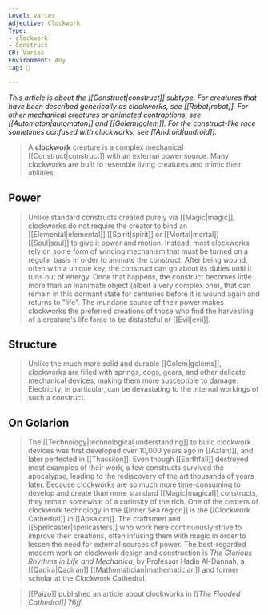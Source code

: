 ```yaml
---
Level: Varies
Adjective: Clockwork
Type:
- clockwork
- Construct
CR: Varies
Environment: Any
tag: 👹

---
```


*This article is about the [[Construct|construct]] subtype. For creatures that have been described generically as clockworks, see [[Robot|robot]]. For other mechanical creatures or animated contraptions, see [[Automaton|automaton]] and [[Golem|golem]]. For the construct-like race sometimes confused with clockworks, see [[Android|android]].*
> A **clockwork** creature is a complex mechanical [[Construct|construct]] with an external power source. Many clockworks are built to resemble living creatures and mimic their abilities.



## Power

> Unlike standard constructs created purely via [[Magic|magic]], clockworks do not require the creator to bind an [[Elemental|elemental]] [[Spirit|spirit]] or [[Mortal|mortal]] [[Soul|soul]] to give it power and motion. Instead, most clockworks rely on some form of winding mechanism that must be turned on a regular basis in order to animate the construct. After being wound, often with a unique key, the construct can go about its duties until it runs out of energy. Once that happens, the construct becomes little more than an inanimate object (albeit a very complex one), that can remain in this dormant state for centuries before it is wound again and returns to "life". The mundane source of their power makes clockworks the preferred creations of those who find the harvesting of a creature's life force to be distasteful or [[Evil|evil]].


## Structure

> Unlike the much more solid and durable [[Golem|golems]], clockworks are filled with springs, cogs, gears, and other delicate mechanical devices, making them more susceptible to damage. Electricity, in particular, can be devastating to the internal workings of such a construct.


## On Golarion

> The [[Technology|technological understanding]] to build clockwork devices was first developed over 10,000 years ago in [[Azlant]], and later perfected in [[Thassilon]]. Even though [[Earthfall]] destroyed most examples of their work, a few constructs survived the apocalypse, leading to the rediscovery of the art thousands of years later. Because clockworks are so much more time-consuming to develop and create than more standard [[Magic|magical]] constructs, they remain somewhat of a curiosity of the rich.
> One of the centers of clockwork technology in the [[Inner Sea region]] is the [[Clockwork Cathedral]] in [[Absalom]]. The craftsmen and [[Spellcaster|spellcasters]] who work here continuously strive to improve their creations, often infusing them with magic in order to lessen the need for external sources of power.  The best-regarded modern work on clockwork design and construction is *The Glorious Rhythms in Life and Mechanica*, by Professor Hadia Al-Dannah, a [[Qadira|Qadiran]] [[Mathematician|mathematician]] and former scholar at the Clockwork Cathedral.


> [[Paizo]] published an article about clockworks in *[[The Flooded Cathedral]]* 76*ff.*







